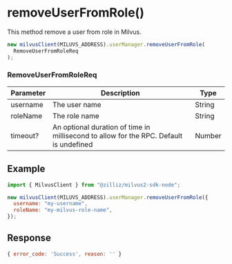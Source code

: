 # removeUserFromRole()

This method remove a user from role in Milvus.

```javascript
new milvusClient(MILUVS_ADDRESS).userManager.removeUserFromRole(
  RemoveUserFromRoleReq
);
```

### RemoveUserFromRoleReq

| Parameter | Description                                                                            | Type   |
| --------- | -------------------------------------------------------------------------------------- | ------ |
| username  | The user name                                                                          | String |
| roleName  | The role name                                                                          | String |
| timeout?  | An optional duration of time in millisecond to allow for the RPC. Default is undefined | Number |

## Example

```javascript
import { MilvusClient } from "@zilliz/milvus2-sdk-node";

new milvusClient(MILUVS_ADDRESS).userManager.removeUserFromRole({
  username: "my-username",
  roleName: "my-milvus-role-name",
});
```

## Response

```javascript
{ error_code: 'Success', reason: '' }
```
